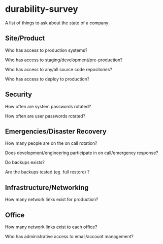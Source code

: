 # durability-survey
A list of things to ask about the state of a company

## Site/Product
Who has access to production systems?

Who has access to staging/development/pre-production?

Who has access to any/all source code repositories?

Who has access to deploy to production?

## Security
How often are system passwords rotated?

How often are user passwords rotated?

## Emergencies/Disaster Recovery
How many people are on the on call rotation?

Does development/engineering participate in on call/emergency response?

Do backups exists?

Are the backups tested (eg. full restore) ?

## Infrastructure/Networking
How many network links exist for production?

## Office
How many network links exist to each office?

Who has administrative access to email/account management?
